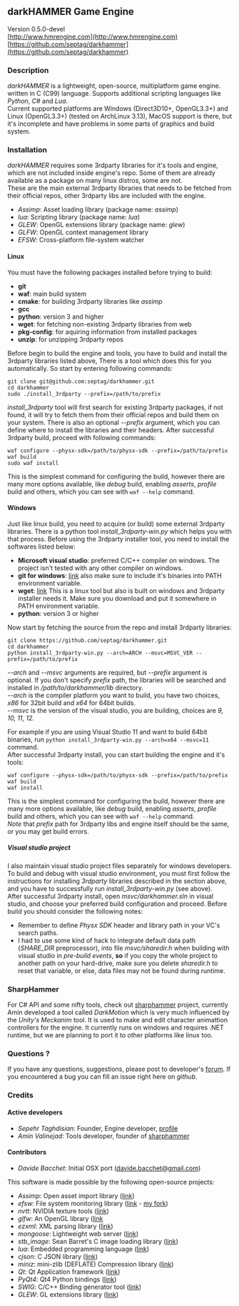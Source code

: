 ## darkHAMMER Game Engine

Version 0.5.0-devel  
[http://www.hmrengine.com](http://www.hmrengine.com)  
[https://github.com/septag/darkhammer](https://github.com/septag/darkhammer)  

### Description
*darkHAMMER* is a lightweight, open-source, multiplatform game engine. written in C (C99) language.
Supports additional scripting languages like *Python*, *C#* and *Lua*.  
Current supported platforms are Windows (Direct3D10+, OpenGL3.3+) and Linux (OpenGL3.3+) (tested on ArchLinux 3.13), MacOS support is there, but it's incomplete and have problems in some parts of graphics and build system.

### Installation

*darkHAMMER* requires some 3rdparty libraries for it's tools and engine, which are not included inside engine's repo. Some of them are already available as a package on many linux distros, some are not.  
These are the main external 3rdparty libraries that needs to be fetched from their official repos, other 3rdparty libs are included with the engine.

- *Assimp*: Asset loading library (package name: *assimp*)
- *lua*: Scripting library (package name: *lua*)
- *GLEW*: OpenGL extensions library (package name: *glew*)
- *GLFW*: OpenGL context management library
- *EFSW*: Cross-platform file-system watcher

#### Linux
You must have the following packages installed before trying to build:

- **git**
- **waf**: main build system
- **cmake**: for building 3rdparty libraries like *assimp*
- **gcc**
- **python**: version 3 and higher
- **wget**: for fetching non-existing 3rdparty libraries from web
- **pkg-config**: for aquiring information from installed packages
- **unzip**: for unzipping 3rdparty repos

Before begin to build the engine and tools, you have to build and install the 3rdparty libraries listed above, There is a tool which does this for you automatically. So start by entering following commands:

```
git clone git@github.com:septag/darkhammer.git
cd darkhammer
sudo ./install_3rdparty --prefix=/path/to/prefix
```

*install_3rdparty* tool will first search for existing 3rdparty packages, if not found, it will try to fetch them from their official repos and build them on your system. There is also an optional *--prefix* argument, which you can define where to install the libraries and their headers.
After successful 3rdparty build, proceed with following commands:

```
waf configure --physx-sdk=/path/to/physx-sdk --prefix=/path/to/prefix
waf build
sudo waf install
```

This is the simplest command for configuring the build, however there are many more options available, like *debug* build, enabling *asserts*, *profile* build and others, which you can see with `waf --help` command.

#### Windows
Just like linux build, you need to acquire (or build) some external 3rdparty libraries. There is a python tool *install_3rdparty-win.py* which helps you with that process. Before using the 3rdparty installer tool, you need to install the softwares listed below:  

- **Microsoft visual studio**: preferred C/C++ compiler on windows. The project isn't tested with any other compiler on windows.
- **git for windows**: [link](http://git-scm.com/download/win) also make sure to include it's binaries into PATH environment variable.
- **wget**: [link](http://users.ugent.be/~bpuype/wget/) This is a linux tool but also is built on windows and 3rdparty installer needs it. Make sure you download and put it somewhere in PATH environment variable.
- **python**: version 3 or higher

Now start by fetching the source from the repo and install 3rdparty libraries: 

```
git clone https://github.com/septag/darkhammer.git
cd darkhammer
python install_3rdparty-win.py --arch=ARCH --msvc=MSVC_VER --prefix=/path/to/prefix
```

*--arch* and *--msvc* arguments are required, but *--prefix* argument is optional. If you don't specify *prefix* path, the libraries will be searched and installed in */path/to/darkhammer/lib* directory.  
*--arch* is the compiler platform you want to build, you have two choices, *x86* for 32bit build and *x64* for 64bit builds.  
*--msvc* is the version of the visual studio, you are building, choices are *9, 10, 11, 12*.  

For example if you are using Visual Studio 11 and want to build 64bit binaries, run `python install_3rdparty-win.py --arch=x64 --msvc=11` command.  
After successful 3rdparty install, you can start building the engine and it's tools:  

```
waf configure --physx-sdk=/path/to/physx-sdk --prefix=/path/to/prefix
waf build
waf install
```

This is the simplest command for configuring the build, however there are many more options available, like *debug* build, enabling *asserts*, *profile* build and others, which you can see with `waf --help` command.  
*Note* that *prefix* path for 3rdparty libs and engine itself should be the same, or you may get build errors.

##### Visual studio project
I also maintain visual studio project files separately for windows developers. To build and debug with visual studio environment, you must first follow the instructions for installing *3rdparty* libraries described in the section above, and you have to successfully run *install_3rdparty-win.py* (see above).  
After successful 3rdparty install, open *msvc/darkhammer.sln* in visual studio, and choose your preferred build configuration and proceed. Before build you should consider the following notes:  

* Remember to define *Physx SDK* header and library path in your VC's search paths.
* I had to use some kind of hack to integrate default data path (*SHARE_DIR* preprocessor), into file *msvc/sharedir.h* when building with visual studio in *pre-build events*, **so** if you copy the whole project to another path on your hard-drive, make sure you delete *sharedir.h* to reset that variable, or else, data files may not be found during runtime.

### SharpHammer
For C# API and some nifty tools, check out [sharphammer](https://bitbucket.org/Amin67v/sharphammer) project, currently Amin developed a tool called *DarkMotion* which is very much influenced by the *Unity's Meckanim* tool. It is used to make and edit character animattion controllers for the engine. It currently runs on windows and requires .NET runtime, but we are planning to port it to other platforms like linux too.

### Questions ?
If you have any questions, suggestions, please post to developer's
[forum](http://hmrengine.com/forums/). If you encountered a bug you can fill an issue right here on *github*.

### Credits
#### Active developers
- *Sepehr Taghdisian*: Founder, Engine developer, [profile](https://github.com/septag)
- *Amin Valinejad*: Tools developer, founder of [sharphammer](https://bitbucket.org/Amin67v/sharphammer)

#### Contributors
- *Davide Bacchet*: Initial OSX port (davide.bacchet@gmail.com)

This software is made possible by the following open-source projects:

- *Assimp*: Open asset import library ([link](http://assimp.sourceforge.net/))
- *efsw*: File system monitoring library ([link](https://bitbucket.org/SpartanJ/efsw) - [my fork](https://bitbucket.org/sepul/efsw))
- *nvtt*: NVIDIA texture tools ([link](http://code.google.com/p/nvidia-texture-tools))
- *glfw*: An OpenGL library ([link](http://www.glfw.org)
- *ezxml*: XML parsing library ([link](http://ezxml.sourceforge.net))
- *mongoose*: Lightweight web server ([link](https://code.google.com/p/mongoose))
- *stb_image*: Sean Barret's C image loading library ([link](http://nothings.org/stb_image.c))
- *lua*: Embedded programming language ([link](http://www.lua.org))
- *cjson*: C JSON library ([link](http://sourceforge.net/projects/cjson))
- *miniz*: mini-zlib (DEFLATE) Compression library ([link](http://code.google.com/p/miniz))
- *Qt*: Qt Application framework ([link](http://qt.digia.com))
- *PyQt4*: Qt4 Python bindings ([link](http://www.riverbankcomputing.com/software/pyqt/download))
- *SWIG*: C/C++ Binding generator tool ([link](http://www.swig.org))
- *GLEW*: GL extensions library ([link](http://glew.sourceforge.net/))
